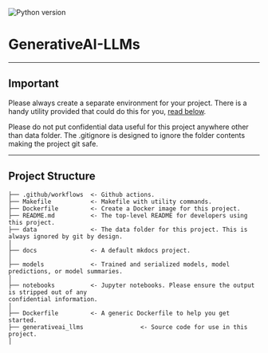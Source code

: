 ![Python version](https://img.shields.io/badge/python-3.8-blue.svg)

# GenerativeAI-LLMs

--------
## Important

Please always create a separate environment for your project. There is a handy utility provided that could do
this for you, [read below](#make-init).

Please do not put confidential data useful for this project anywhere other than data folder.
The .gitignore is designed to ignore the folder contents making the project git safe.

--------
## Project Structure


    ├── .github/workflows  <- Github actions.
    ├── Makefile           <- Makefile with utility commands.
    ├── Dockerfile         <- Create a Docker image for this project.
    ├── README.md          <- The top-level README for developers using this project.
    ├── data               <- The data folder for this project. This is always ignored by git by design.
    │  
    ├── docs               <- A default mkdocs project.
    │
    ├── models             <- Trained and serialized models, model predictions, or model summaries.
    │
    ├── notebooks          <- Jupyter notebooks. Please ensure the output is stripped out of any
    confidential information.
    │  
    ├── Dockerfile         <- A generic Dockerfile to help you get started.
    ├── generativeai_llms                <- Source code for use in this project.
    │
